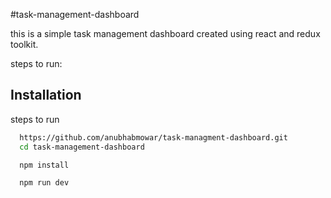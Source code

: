 
#task-management-dashboard

this is a simple task management dashboard created using react and redux toolkit.

steps to run:



## Installation

steps to run

```bash
  https://github.com/anubhabmowar/task-managment-dashboard.git
  cd task-management-dashboard
```
```bash
  npm install 
  ```
```bash
  npm run dev
  ```

    